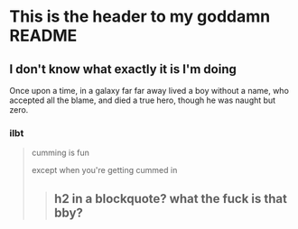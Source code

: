 This is the header to my goddamn README
=======================================

I don't know what exactly it is I'm doing
-----------------------------------------

Once upon a time, in a galaxy far far away
lived a boy without a name, who accepted all
the blame, and died a true hero, though he was
naught but zero.

### ilbt

>cumming is fun
>
>except when you're getting cummed in
>
>> ## h2 in a blockquote? what the fuck is that bby?